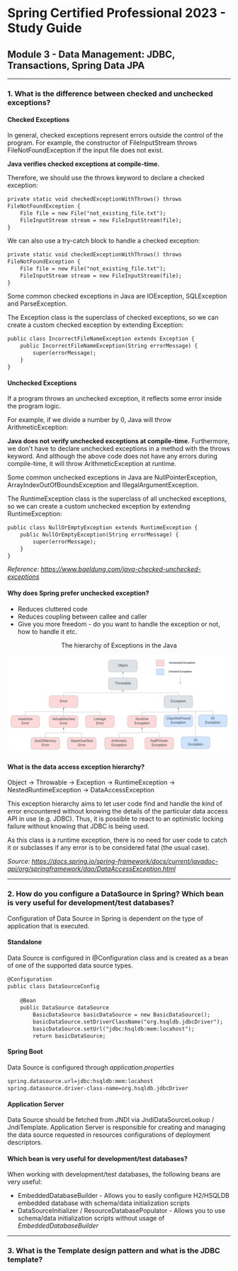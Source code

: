 # Spring Certified Professional 2023 - Study Guide

## Module 3 - Data Management: JDBC, Transactions, Spring Data JPA

***

### 1. What is the difference between checked and unchecked exceptions?

#### Checked Exceptions

In general, checked exceptions represent errors outside the control of the program. For example, the constructor of FileInputStream throws FileNotFoundException if the input file does not exist.

**Java verifies checked exceptions at compile-time.**

Therefore, we should use the throws keyword to declare a checked exception:

```
private static void checkedExceptionWithThrows() throws FileNotFoundException {
    File file = new File("not_existing_file.txt");
    FileInputStream stream = new FileInputStream(file);
}
```
We can also use a try-catch block to handle a checked exception:


```
private static void checkedExceptionWithThrows() throws FileNotFoundException {
    File file = new File("not_existing_file.txt");
    FileInputStream stream = new FileInputStream(file);
}
```
Some common checked exceptions in Java are IOException, SQLException and ParseException.

The Exception class is the superclass of checked exceptions, so we can create a custom checked exception by extending Exception:

```
public class IncorrectFileNameException extends Exception {
    public IncorrectFileNameException(String errorMessage) {
        super(errorMessage);
    }
}
```

#### Unchecked Exceptions

If a program throws an unchecked exception, it reflects some error inside the program logic.

For example, if we divide a number by 0, Java will throw ArithmeticException:

**Java does not verify unchecked exceptions at compile-time.** Furthermore, we don't have to declare unchecked exceptions in a method with the throws keyword. And although the above code does not have any errors during compile-time, it will throw ArithmeticException at runtime.

Some common unchecked exceptions in Java are NullPointerException, ArrayIndexOutOfBoundsException and IllegalArgumentException.

The RuntimeException class is the superclass of all unchecked exceptions, so we can create a custom unchecked exception by extending RuntimeException:

```
public class NullOrEmptyException extends RuntimeException {
    public NullOrEmptyException(String errorMessage) {
        super(errorMessage);
    }
}
```
_Reference: https://www.baeldung.com/java-checked-unchecked-exceptions_

#### Why does Spring prefer unchecked exception?

- Reduces cluttered code
- Reduces coupling between callee and caller
- Give you more freedom - do you want to handle the exception or not, how to handle it etc.

<p align="center">The hierarchy of Exceptions in the Java</p>


![](images/exception-hierarchy.png)

#### What is the data access exception hierarchy?

Object -> Throwable -> Exception -> RuntimeException -> NestedRuntimeException  -> DataAccessException

This exception hierarchy aims to let user code find and handle the kind of error encountered without knowing the details of the particular data access API in use (e.g. JDBC). Thus, it is possible to react to an optimistic locking failure without knowing that JDBC is being used.

As this class is a runtime exception, there is no need for user code to catch it or subclasses if any error is to be considered fatal (the usual case).

_Source: https://docs.spring.io/spring-framework/docs/current/javadoc-api/org/springframework/dao/DataAccessException.html_

***

### 2. How do you configure a DataSource in Spring? Which bean is very useful for development/test databases?

Configuration of Data Source in Spring is dependent on the type of application that is executed.

#### Standalone

Data Source is configured in @Configuration class and is created as a bean of one of the supported data source types.

~~~
@Configuration
public class DataSourceConfig

    @Bean
    public DataSource dataSource
        BasicDataSource basicDataSource = new BasicDataSource();
        basicDataSource.setDriverClassName("org.hsqldb.jdbcDriver");
        basicDataSource.setUrl("jdbc:hsqldb:mem:locahost");
        return basicDataSource;
~~~

#### Spring Boot

Data Source is configured through _application.properties_

```
spring.datasource.url=jdbc:hsqldb:mem:locahost
spring.datasource.driver-class-name=org.hsqldb.jdbcDriver
```

#### Application Server

Data Source should be fetched from JNDI via JndiDataSourceLookup / JndiTemplate. Application Server is responsible for creating and managing the data source requested in resources configurations of deployment descriptors. 

#### Which bean is very useful for development/test databases?

When working with development/test databases, the following beans are very useful:

- EmbeddedDatabaseBuilder - Allows you to easily configure H2/HSQLDB embedded database with schema/data initialization scripts
- DataSourceInitializer / ResourceDatabasePopulator - Allows you to use schema/data initialization scripts without usage of _EmbeddedDatabaseBuilder_


***

### 3. What is the Template design pattern and what is the JDBC template?


